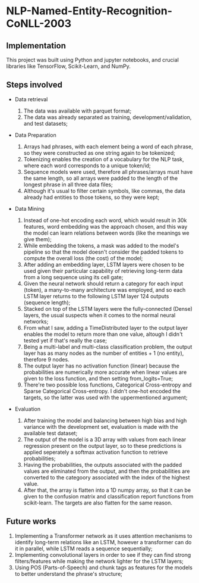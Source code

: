 # NLP-Named-Entity-Recognition-CoNLL-2003

## Implementation

This project was built using Python and jupyter notebooks, and crucial libraries like TensorFlow, Scikit-Learn, and NumPy.


## Steps involved

* Data retrieval
  1. The data was available with parquet format;
  2. The data was already separated as training, development/validation, and test datasets;

* Data Preparation
  1. Arrays had phrases, with each element being a word of each phrase, so they were constructed as one string again to be tokenized;
  2. Tokenizing enables the creation of a vocabulary for the NLP task, where each word corresponds to a unique token/id;
  3. Sequence models were used, therefore all phrases/arrays must have the same length, so all arrays were padded to the length of the longest phrase in all three data files;
  4. Although it's usual to filter certain symbols, like commas, the data already had entities to those tokens, so they were kept;

* Data Mining
  1. Instead of one-hot encoding each word, which would result in 30k features, word embedding was the approach chosen, and this way the model can learn relations between words (like the meanings we give them);
  2. While embedding the tokens, a mask was added to the model's pipeline so that the model doesn't consider the padded tokens to compute the overall loss (the cost) of the model;
  3. After adding an embedding layer, LSTM layers were chosen to be used given their particular capability of retrieving long-term data from a long sequence using its cell gate;
  4. Given the neural network should return a category for each input (token), a many-to-many architecture was employed, and so each LSTM layer returns to the following LSTM layer 124 outputs (sequence length);
  5. Stacked on top of the LSTM layers were the fully-connected (Dense) layers, the usual suspects when it comes to the normal neural networks;
  6. From what I saw, adding a TimeDistributed layer to the output layer enables the model to return more than one value, altough I didn't tested yet if that's really the case;
  7. Being a multi-label and multi-class classification problem, the output layer has as many nodes as the number of entities + 1 (no entity), therefore 9 nodes.
  8. The output layer has no activation function (linear) because the probabilities are numerically more accurate when linear values are given to the loss function, and then setting from_logits=True;
  9. There're two possible loss functions, Categorical Cross-entropy and Sparse Categorical Cross-entropy. I didn't one-hot encoded the targets, so the latter was used with the uppermentioned argument;

* Evaluation
  1. After training the model and balancing between high bias and high variance with the development set, evaluation is made with the available test dataset;
  2. The output of the model is a 3D array with values from each linear regression present on the output layer, so to these predictions is applied seperately a softmax activation function to retrieve probabilities;
  3. Having the probabilities, the outputs associated with the padded values are eliminated from the output, and then the probabilities are converted to the categoory associated with the index of the highest value.
  4. After that, the array is flatten into a 1D numpy array, so that it can be given to the confusion matrix and classification report functions from scikit-learn. The targets are also flatten for the same reason.

## Future works

  1. Implementing a Transformer network as it uses attention mechanisms to identify long-term relations like an LSTM, however a transformer can do it in parallel, while LSTM reads a sequence sequentially;
  2. Implementing convolutional layers in order to see if they can find strong filters/features while making the network lighter for the LSTM layers;
  3. Using POS (Parts-of-Speech) and chunk tags as features for the models to better understand the phrase's structure;
